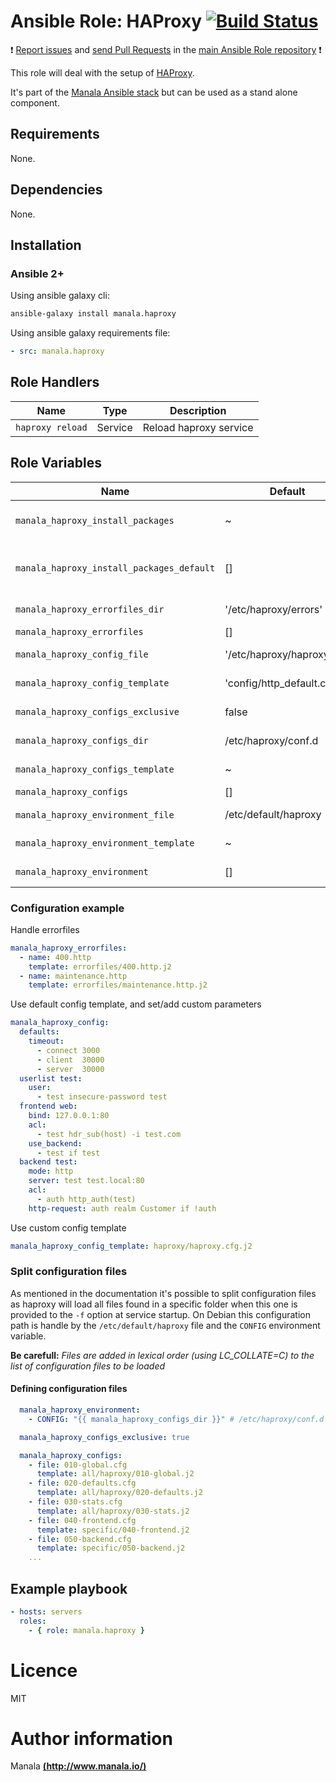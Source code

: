 # Ansible Role: HAProxy [![Build Status](https://travis-ci.org/manala/ansible-role-haproxy.svg?branch=master)](https://travis-ci.org/manala/ansible-role-haproxy)

:exclamation: [Report issues](https://github.com/manala/ansible-roles/issues) and [send Pull Requests](https://github.com/manala/ansible-roles/pulls) in the [main Ansible Role repository](https://github.com/manala/ansible-roles) :exclamation:

This role will deal with the setup of [HAProxy](http://www.haproxy.org/).

It's part of the [Manala Ansible stack](http://www.manala.io) but can be used as a stand alone component.

## Requirements

None.

## Dependencies

None.

## Installation

### Ansible 2+

Using ansible galaxy cli:

```bash
ansible-galaxy install manala.haproxy
```

Using ansible galaxy requirements file:

```yaml
- src: manala.haproxy
```

## Role Handlers
| Name             | Type    | Description            |
| ---------------- | ------- | ---------------------- |
| `haproxy reload` | Service | Reload haproxy service |

## Role Variables

| Name                                      | Default                      | Type    | Description                            |
| ----------------------------------------- | ---------------------------- | ------- | -------------------------------------- |
| `manala_haproxy_install_packages`         | ~                            | Array   | Dependency packages to install         |
| `manala_haproxy_install_packages_default` | []                           | Array   | Default dependency packages to install |
| `manala_haproxy_errorfiles_dir`           | '/etc/haproxy/errors'        | String  | Errorfiles directory path              |
| `manala_haproxy_errorfiles`               | []                           | Array   | Errorfiles                             |
| `manala_haproxy_config_file`              | '/etc/haproxy/haproxy.cfg'   | String  | Configuration file path                |
| `manala_haproxy_config_template`          | 'config/http_default.cfg.j2' | String  | Configuration template                 |
| `manala_haproxy_configs_exclusive`        | false                        | Boolean | Configurations exclusivity             |
| `manala_haproxy_configs_dir`              | /etc/haproxy/conf.d          | String  | Configurations dir path                |
| `manala_haproxy_configs_template`         | ~                            | String  | Configuration template                 |
| `manala_haproxy_configs`                  | []                           | Array   | Configurations                         |
| `manala_haproxy_environment_file`         | /etc/default/haproxy         | String  | Environment file path                  |
| `manala_haproxy_environment_template`     | ~                            | String  | Environment base template              |
| `manala_haproxy_environment`              | []                           | Array   | Environment directives                 |

### Configuration example

Handle errorfiles

```yaml
manala_haproxy_errorfiles:
  - name: 400.http
    template: errorfiles/400.http.j2
  - name: maintenance.http
    template: errorfiles/maintenance.http.j2
```

Use default config template, and set/add custom parameters

```yaml
manala_haproxy_config:
  defaults:
    timeout:
      - connect 3000
      - client  30000
      - server  30000
  userlist test:
    user:
      - test insecure-password test
  frontend web:
    bind: 127.0.0.1:80
    acl:
      - test hdr_sub(host) -i test.com
    use_backend:
      - test if test
  backend test:
    mode: http
    server: test test.local:80
    acl:
      - auth http_auth(test)
    http-request: auth realm Customer if !auth
```

Use custom config template

```yaml
manala_haproxy_config_template: haproxy/haproxy.cfg.j2
```

### Split configuration files

As mentioned in the documentation it's possible to split configuration files as haproxy will load all files found in a specific folder when this one is provided to the `-f` option at service startup.
On Debian this configuration path is handle by the `/etc/default/haproxy` file and the `CONFIG` environment variable.

**Be carefull:** *Files are added in lexical order (using LC_COLLATE=C) to the list of configuration files to be loaded*

#### Defining configuration files

```yaml
  manala_haproxy_environment:
    - CONFIG: "{{ manala_haproxy_configs_dir }}" # /etc/haproxy/conf.d

  manala_haproxy_configs_exclusive: true

  manala_haproxy_configs:
    - file: 010-global.cfg
      template: all/haproxy/010-global.j2
    - file: 020-defaults.cfg
      template: all/haproxy/020-defaults.j2
    - file: 030-stats.cfg
      template: all/haproxy/030-stats.j2
    - file: 040-frontend.cfg
      template: specific/040-frontend.j2
    - file: 050-backend.cfg
      template: specific/050-backend.j2
    ...
```

## Example playbook

```yaml
- hosts: servers
  roles:
    - { role: manala.haproxy }
```

# Licence

MIT

# Author information

Manala [**(http://www.manala.io/)**](http://www.manala.io)
